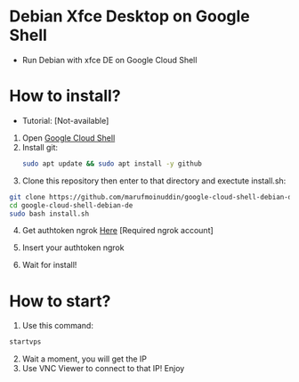 # Debian Xfce Desktop on Google Shell
 - Run Debian with xfce DE on Google Cloud Shell

# How to install?
 - Tutorial: [Not-available]

1. Open [Google Cloud Shell](https://shell.cloud.google.com/?show=terminal)
2. Install git:
   ```bash
   sudo apt update && sudo apt install -y github
   ```
3. Clone this repository then enter to that directory and exectute install.sh:

```bash
git clone https://github.com/marufmoinuddin/google-cloud-shell-debian-de.git
cd google-cloud-shell-debian-de
sudo bash install.sh
```

4. Get authtoken ngrok [Here](https://dashboard.ngrok.com/get-started/your-authtoken) [Required ngrok account]

5. Insert your authtoken ngrok

6. Wait for install!

# How to start?

1. Use this command:

```bash
startvps
```

2. Wait a moment, you will get the IP
3. Use VNC Viewer to connect to that IP! Enjoy
 

